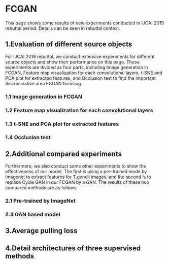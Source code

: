 # FCGAN
This page shows some results of new experiments conducted in IJCAI 2019 rebuttal period. Details can be seen in rebuttal context.

## 1.Evaluation of different source objects
For IJCAI 2019 rebuttal, we conduct extensive experiments for different source objects and show their performance on this page. These experiments are divided as four parts, including Image generation in FCGAN, Feature map visualization for each convolutional layers, t-SNE and PCA plot for extracted features, and Occlusion test to find the important discriminative area FCGAN focusing.
 
### 1.1 Image generation in FCGAN

### 1.2 Feature map visualization for each convolutional layers

### 1.3 t-SNE and PCA plot for extracted features

### 1.4 Occlusion test

## 2.Additional compared experiments
Furthermore, we also conduct some other experiments to show the effectiveness of our model. The first is using a pre-trained mode by Imagenet to extract features for T.gondii images, and the second is to replace Cycle GAN in our FCGAN by a GAN. The results of these two compared methods are as follows:

### 2.1 Pre-trained by ImageNet

### 2.3 GAN based model

## 3.Average pulling loss

## 4.Detail architectures of three supervised methods
